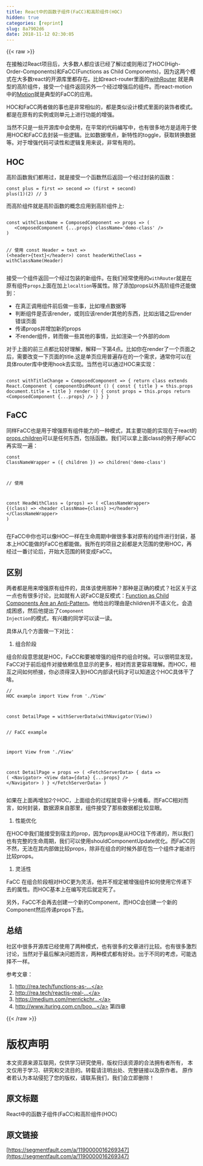 ```yaml
---
title: React中的函数子组件(FaCC)和高阶组件(HOC)
hidden: true
categories: [reprint]
slug: 8a7902d6
date: 2018-11-12 02:30:05
---
```


{{< raw >}}
<p>&#x5728;&#x63A5;&#x89E6;&#x8FC7;React&#x9879;&#x76EE;&#x540E;&#xFF0C;&#x5927;&#x591A;&#x6570;&#x4EBA;&#x90FD;&#x5E94;&#x8BE5;&#x5DF2;&#x7ECF;&#x4E86;&#x89E3;&#x8FC7;&#x6216;&#x5219;&#x7528;&#x8FC7;&#x4E86;HOC(High-Order-Components)&#x548C;FaCC(Functions as Child Components)&#xFF0C;&#x56E0;&#x4E3A;&#x8FD9;&#x4E24;&#x4E2A;&#x6A21;&#x5F0F;&#x5728;&#x5927;&#x591A;&#x6570;react&#x7684;&#x5F00;&#x6E90;&#x5E93;&#x91CC;&#x90FD;&#x5B58;&#x5728;&#x3002;&#x6BD4;&#x5982;react-router&#x91CC;&#x9762;&#x7684;<a href="https://github.com/ReactTraining/react-router/blob/master/packages/react-router/modules/withRouter.js#L9" rel="nofollow noreferrer">withRouter</a> &#x5C31;&#x662F;&#x5178;&#x578B;&#x7684;&#x9AD8;&#x9636;&#x7EC4;&#x4EF6;&#xFF0C;&#x63A5;&#x53D7;&#x4E00;&#x4E2A;&#x7EC4;&#x4EF6;&#x8FD4;&#x56DE;&#x53E6;&#x5916;&#x4E00;&#x4E2A;&#x7ECF;&#x8FC7;&#x589E;&#x5F3A;&#x540E;&#x7684;&#x7EC4;&#x4EF6;&#x3002;&#x800C;react-motion&#x4E2D;&#x7684;<a href="https://github.com/chenglou/react-motion/blob/master/src/Motion.js#L28" rel="nofollow noreferrer">Motion</a>&#x5C31;&#x662F;&#x5178;&#x578B;&#x7684;FaCC&#x7684;&#x5E94;&#x7528;&#x3002;</p><p>HOC&#x548C;FaCC&#x4E24;&#x8005;&#x505A;&#x7684;&#x4E8B;&#x4E5F;&#x662F;&#x975E;&#x5E38;&#x76F8;&#x4F3C;&#x7684;&#xFF0C;&#x90FD;&#x662F;&#x7C7B;&#x4F3C;&#x8BBE;&#x8BA1;&#x6A21;&#x5F0F;&#x91CC;&#x9762;&#x7684;&#x88C5;&#x9970;&#x8005;&#x6A21;&#x5F0F;&#x3002;&#x90FD;&#x662F;&#x5728;&#x539F;&#x6709;&#x7684;&#x5B9E;&#x4F8B;&#x6216;&#x5219;&#x5355;&#x5143;&#x4E0A;&#x8FDB;&#x884C;&#x529F;&#x80FD;&#x7684;&#x589E;&#x5F3A;&#x3002;</p><p>&#x5F53;&#x7136;&#x4E0D;&#x53EA;&#x662F;&#x4E00;&#x4E9B;&#x5F00;&#x6E90;&#x5E93;&#x4E2D;&#x4F1A;&#x4F7F;&#x7528;&#xFF0C;&#x5728;&#x5E73;&#x5E38;&#x7684;&#x4EE3;&#x7801;&#x7F16;&#x5199;&#x4E2D;&#xFF0C;&#x4E5F;&#x6709;&#x5F88;&#x591A;&#x5730;&#x65B9;&#x662F;&#x9002;&#x7528;&#x4E8E;&#x4F7F;&#x7528;HOC&#x548C;FaCC&#x53BB;&#x5C01;&#x88C5;&#x4E00;&#x4E9B;&#x903B;&#x8F91;&#x3002;&#x6BD4;&#x5982;&#x6570;&#x636E;&#x57CB;&#x70B9;&#xFF0C;&#x65B0;&#x7279;&#x6027;&#x7684;toggle&#xFF0C;&#x83B7;&#x53D6;&#x8F6C;&#x6362;&#x6570;&#x636E;&#x7B49;&#x3002;&#x5BF9;&#x4E8E;&#x589E;&#x5F3A;&#x4EE3;&#x7801;&#x53EF;&#x8BFB;&#x6027;&#x548C;&#x903B;&#x8F91;&#x590D;&#x7528;&#x6765;&#x8BF4;&#xFF0C;&#x975E;&#x5E38;&#x6709;&#x7528;&#x7684;&#x3002;</p><h2>HOC</h2><p>&#x9AD8;&#x9636;&#x51FD;&#x6570;&#x6211;&#x4EEC;&#x90FD;&#x7528;&#x8FC7;&#xFF0C;&#x5C31;&#x662F;&#x63A5;&#x53D7;&#x4E00;&#x4E2A;&#x51FD;&#x6570;&#x7136;&#x540E;&#x8FD4;&#x56DE;&#x4E00;&#x4E2A;&#x7ECF;&#x8FC7;&#x5C01;&#x88C5;&#x7684;&#x51FD;&#x6570;&#xFF1A;</p><pre><code class="js">const plus = first =&gt; second =&gt; (first + second)
plus(1)(2) // 3</code></pre><p>&#x800C;&#x9AD8;&#x9636;&#x7EC4;&#x4EF6;&#x5C31;&#x662F;&#x9AD8;&#x9636;&#x51FD;&#x6570;&#x7684;&#x6982;&#x5FF5;&#x5E94;&#x7528;&#x5230;&#x9AD8;&#x9636;&#x7EC4;&#x4EF6;&#x4E0A;:</p><pre><code class="js">
const withClassName = ComposedComponent =&gt; props =&gt; (
   &lt;ComposedComponent {...props} className=&apos;demo-class&apos; /&gt;
)

// &#x4F7F;&#x7528;
const Header = text =&gt; (&lt;header&gt;{text}&lt;/header&gt;)
const headerWitheClass = withClassName(Header)</code></pre><p>&#x63A5;&#x53D7;&#x4E00;&#x4E2A;&#x7EC4;&#x4EF6;&#x8FD4;&#x56DE;&#x4E00;&#x4E2A;&#x7ECF;&#x8FC7;&#x5305;&#x88C5;&#x7684;&#x65B0;&#x7EC4;&#x4EF6;&#x3002;&#x5728;&#x6211;&#x4EEC;&#x7ECF;&#x5E38;&#x4F7F;&#x7528;&#x7684;<code>withRouter</code>&#x5C31;&#x662F;&#x5728;&#x539F;&#x6709;&#x7EC4;&#x4EF6;<code>props</code>&#x4E0A;&#x9762;&#x5728;&#x52A0;&#x4E0A;<code>localtion</code>&#x7B49;&#x5C5E;&#x6027;&#x3002;&#x9664;&#x4E86;&#x6DFB;&#x52A0;props&#x4EE5;&#x5916;&#x9AD8;&#x9636;&#x7EC4;&#x4EF6;&#x8FD8;&#x80FD;&#x505A;&#x5230;&#xFF1A;</p><ul><li>&#x5728;&#x771F;&#x6B63;&#x8C03;&#x7528;&#x7EC4;&#x4EF6;&#x524D;&#x540E;&#x505A;&#x4E00;&#x4E9B;&#x4E8B;&#xFF0C;&#x6BD4;&#x5982;&#x57CB;&#x70B9;&#x6570;&#x636E;&#x7B49;</li><li>&#x5224;&#x65AD;&#x7EC4;&#x4EF6;&#x662F;&#x5426;&#x8BE5;render&#xFF0C;&#x6216;&#x5219;&#x5E94;&#x8BE5;render&#x5176;&#x4ED6;&#x7684;&#x4E1C;&#x897F;&#xFF0C;&#x6BD4;&#x5982;&#x51FA;&#x9519;&#x4E4B;&#x540E;render&#x9519;&#x8BEF;&#x9875;&#x9762;</li><li>&#x4F20;&#x9012;props&#x5E76;&#x589E;&#x52A0;&#x65B0;&#x7684;props</li><li>&#x4E0D;render&#x7EC4;&#x4EF6;&#xFF0C;&#x8F6C;&#x800C;&#x505A;&#x4E00;&#x4E9B;&#x5176;&#x4ED6;&#x7684;&#x4E8B;&#x60C5;&#xFF0C;&#x6BD4;&#x5982;&#x6E32;&#x67D3;&#x4E00;&#x4E2A;&#x5916;&#x90E8;&#x7684;dom</li></ul><p>&#x5BF9;&#x4E8E;&#x4E0A;&#x9762;&#x7684;&#x524D;&#x4E09;&#x70B9;&#x90FD;&#x6BD4;&#x8F83;&#x597D;&#x7406;&#x89E3;&#xFF0C;&#x89E3;&#x91CA;&#x4E00;&#x4E0B;&#x7B2C;4&#x70B9;&#x3002;&#x6BD4;&#x5982;&#x4F60;&#x5728;render&#x4E86;&#x4E00;&#x4E2A;&#x9875;&#x9762;&#x4E4B;&#x540E;&#xFF0C;&#x9700;&#x8981;&#x6539;&#x53D8;&#x4E00;&#x4E0B;&#x9875;&#x9762;&#x7684;title.&#x8FD9;&#x662F;&#x5355;&#x9875;&#x5E94;&#x7528;&#x666E;&#x904D;&#x5B58;&#x5728;&#x7684;&#x4E00;&#x4E2A;&#x9700;&#x6C42;&#xFF0C;&#x901A;&#x5E38;&#x4F60;&#x53EF;&#x4EE5;&#x5728;&#x5177;&#x4F53;router&#x5E93;&#x4E2D;&#x4F7F;&#x7528;hook&#x53BB;&#x5B9E;&#x73B0;&#x3002;&#x5F53;&#x7136;&#x4E5F;&#x53EF;&#x4EE5;&#x901A;&#x8FC7;HOC&#x6765;&#x5B9E;&#x73B0;&#xFF1A;</p><pre><code class="js">
const withTitleChange = ComposedComponent =&gt; {
  return class extends React.Component {
    componentDidMount () {
      const { title } = this.props
      document.title = title
    }
    render () {
      const props = this.props
      return &lt;ComposedComponent {...props} /&gt;
    }
  }
}
</code></pre><h2>FaCC</h2><p>&#x540C;&#x6837;FaCC&#x4E5F;&#x662F;&#x7528;&#x4E8E;&#x589E;&#x5F3A;&#x539F;&#x6709;&#x7EC4;&#x4EF6;&#x80FD;&#x529B;&#x7684;&#x4E00;&#x79CD;&#x6A21;&#x5F0F;&#xFF0C;&#x5176;&#x4E3B;&#x8981;&#x529F;&#x80FD;&#x7684;&#x5B9E;&#x73B0;&#x5728;&#x4E8E;react&#x7684;<a href="https://reactjs.org/docs/jsx-in-depth.html#functions-as-children" rel="nofollow noreferrer">props.children</a>&#x53EF;&#x4EE5;&#x662F;&#x4EFB;&#x4F55;&#x4E1C;&#x897F;&#xFF0C;&#x5305;&#x62EC;&#x51FD;&#x6570;&#x3002;&#x6211;&#x4EEC;&#x53EF;&#x4EE5;&#x62FF;&#x4E0A;&#x9762;class&#x7684;&#x4F8B;&#x5B50;&#x7528;FaCC&#x518D;&#x5B9E;&#x73B0;&#x4E00;&#x904D;&#xFF1A;</p><pre><code class="jsx">const ClassNameWrapper = ({ children }) =&gt; children(&apos;demo-class&apos;)

// &#x4F7F;&#x7528;

const HeadWithClass = (props) =&gt; (
  &lt;ClassNameWrapper&gt;
    {(class) =&gt; &lt;header classNmae={class} &gt;&lt;/header&gt;}
  &lt;/ClassNameWrapper&gt;
)</code></pre><p>&#x5728;FaCC&#x4E2D;&#x4F60;&#x4E5F;&#x53EF;&#x4EE5;&#x50CF;HOC&#x4E00;&#x6837;&#x5728;&#x751F;&#x547D;&#x5468;&#x671F;&#x4E2D;&#x505A;&#x5F88;&#x591A;&#x4E8B;&#x5BF9;&#x539F;&#x6709;&#x7684;&#x7EC4;&#x4EF6;&#x8FDB;&#x884C;&#x5C01;&#x88C5;&#xFF0C;&#x57FA;&#x672C;&#x4E0A;HOC&#x80FD;&#x505A;&#x7684;FaCC&#x4E5F;&#x90FD;&#x80FD;&#x505A;&#x3002;&#x6211;&#x6240;&#x5728;&#x7684;&#x9879;&#x76EE;&#x4E4B;&#x524D;&#x90FD;&#x662F;&#x5927;&#x8303;&#x56F4;&#x7684;&#x4F7F;&#x7528;HOC&#xFF0C;&#x518D;&#x7ECF;&#x8FC7;&#x4E00;&#x756A;&#x8BA8;&#x8BBA;&#x540E;&#xFF0C;&#x5F00;&#x59CB;&#x5927;&#x8303;&#x56F4;&#x7684;&#x8F6C;&#x53D8;&#x6210;FaCC&#x3002;</p><h2>&#x533A;&#x522B;</h2><p>&#x4E24;&#x8005;&#x90FD;&#x662F;&#x7528;&#x6765;&#x589E;&#x5F3A;&#x539F;&#x6709;&#x7EC4;&#x4EF6;&#x7684;&#xFF0C;&#x5177;&#x4F53;&#x8BE5;&#x4F7F;&#x7528;&#x90A3;&#x79CD;&#xFF1F;&#x90A3;&#x79CD;&#x662F;&#x6B63;&#x786E;&#x7684;&#x6A21;&#x5F0F;&#xFF1F;&#x793E;&#x533A;&#x5173;&#x4E8E;&#x8FD9;&#x4E00;&#x70B9;&#x4E5F;&#x6709;&#x5F88;&#x591A;&#x8BA8;&#x8BBA;&#xFF0C;&#x6BD4;&#x5982;&#x5C31;&#x6709;&#x4EBA;&#x8BF4;FaCC&#x662F;&#x53CD;&#x6A21;&#x5F0F;&#xFF1A;<a href="https://americanexpress.io/faccs-are-an-antipattern/" rel="nofollow noreferrer">Function as Child Components Are an Anti-Pattern</a>&#x3002;&#x4ED6;&#x7ED9;&#x51FA;&#x7684;&#x7406;&#x7531;&#x662F;children&#x5E76;&#x4E0D;&#x8BED;&#x4E49;&#x5316;&#xFF0C;&#x4F1A;&#x9020;&#x6210;&#x56F0;&#x60D1;&#xFF0C;&#x7136;&#x540E;&#x4ED6;&#x63D0;&#x51FA;&#x4E86;<code>Component Injection</code>&#x7684;&#x6A21;&#x5F0F;&#xFF0C;&#x6709;&#x5174;&#x8DA3;&#x7684;&#x540C;&#x5B66;&#x53EF;&#x4EE5;&#x8BFB;&#x4E00;&#x8BFB;&#x3002;</p><p>&#x5177;&#x4F53;&#x4ECE;&#x51E0;&#x4E2A;&#x65B9;&#x9762;&#x505A;&#x4E00;&#x4E0B;&#x5BF9;&#x6BD4;&#xFF1A;</p><ol><li>&#x7EC4;&#x5408;&#x9636;&#x6BB5;</li></ol><p>&#x7EC4;&#x5408;&#x9636;&#x6BB5;&#x610F;&#x601D;&#x5C31;&#x662F;HOC&#xFF0C;FaCC&#x548C;&#x8981;&#x88AB;&#x589E;&#x5F3A;&#x7684;&#x7EC4;&#x4EF6;&#x7684;&#x7EC4;&#x5408;&#x65F6;&#x5019;&#x3002;&#x53EF;&#x4EE5;&#x5F88;&#x660E;&#x663E;&#x53D1;&#x73B0;&#xFF0C;FaCC&#x5BF9;&#x4E8E;&#x524D;&#x540E;&#x7EC4;&#x4EF6;&#x5BF9;&#x63A5;&#x4F9D;&#x8D56;&#x4FE1;&#x606F;&#x663E;&#x793A;&#x7684;&#x66F4;&#x591A;&#xFF0C;&#x76F8;&#x5BF9;&#x800C;&#x8A00;&#x66F4;&#x5BB9;&#x6613;&#x7406;&#x89E3;&#x3002;&#x800C;HOC&#xFF0C;&#x76F8;&#x4E92;&#x4E4B;&#x95F4;&#x5982;&#x4F55;&#x6865;&#x63A5;&#xFF0C;&#x4F60;&#x5FC5;&#x987B;&#x5F97;&#x6DF1;&#x5165;&#x5230;HOC&#x5185;&#x90E8;&#x8BFB;&#x4EE3;&#x7801;&#x624D;&#x53EF;&#x4EE5;&#x77E5;&#x9053;&#x8FD9;&#x4E2A;HOC&#x5177;&#x4F53;&#x5E72;&#x4E86;&#x5565;&#x3002;</p><pre><code class="js">// HOC example
import View from &apos;./View&apos;

const DetailPage = withServerData(withNavigator(View))
</code></pre><pre><code class="js">// FaCC example

import View from &apos;./View&apos;

const DetailPage = props =&gt; (
  &lt;FetchServerData&gt;
    {
      data =&gt; (
        &lt;Navigator&gt;
          &lt;View data={data} {...props} /&gt;
        &lt;/Navigator&gt;
      )
    }
  &lt;/FetchServerData&gt;
)
</code></pre><p>&#x5982;&#x679C;&#x5728;&#x4E0A;&#x9762;&#x518D;&#x589E;&#x52A0;2&#x4E2A;HOC&#xFF0C;&#x4E0A;&#x9762;&#x7EC4;&#x5408;&#x7684;&#x8FC7;&#x7A0B;&#x5C31;&#x53D8;&#x5F97;&#x5341;&#x5206;&#x96BE;&#x770B;&#x3002;&#x800C;FaCC&#x76F8;&#x5BF9;&#x800C;&#x8A00;&#xFF0C;&#x5982;&#x4F55;&#x5C01;&#x88C5;&#xFF0C;&#x6570;&#x636E;&#x6E90;&#x6765;&#x81EA;&#x90A3;&#x91CC;&#xFF0C;&#x7EC4;&#x4EF6;&#x63A5;&#x53D7;&#x4E86;&#x90A3;&#x4E9B;&#x6570;&#x636E;&#x90FD;&#x6BD4;&#x8F83;&#x663E;&#x773C;&#x3002;</p><ol><li>&#x6027;&#x80FD;&#x4F18;&#x5316;</li></ol><p>&#x5728;HOC&#x4E2D;&#x6211;&#x4EEC;&#x80FD;&#x63A5;&#x53D7;&#x5230;&#x5BBF;&#x4E3B;&#x7684;prop&#xFF0C;&#x56E0;&#x4E3A;props&#x662F;&#x4ECE;HOC&#x5F80;&#x4E0B;&#x4F20;&#x9012;&#x7684;&#xFF0C;&#x6240;&#x4EE5;&#x6211;&#x4EEC;&#x4E5F;&#x6709;&#x5B8C;&#x6574;&#x7684;&#x751F;&#x547D;&#x5468;&#x671F;&#xFF0C;&#x6211;&#x4EEC;&#x53EF;&#x4EE5;&#x4F7F;&#x7528;shouldComponentUpdate&#x4F18;&#x5316;&#x3002;&#x800C;FaCC&#x5219;&#x4E0D;&#x7136;&#xFF0C;&#x65E0;&#x6CD5;&#x5728;&#x5176;&#x5185;&#x90E8;&#x505A;&#x6BD4;&#x8F83;props&#xFF0C;&#x9664;&#x975E;&#x5728;&#x7EC4;&#x5408;&#x7684;&#x65F6;&#x5019;&#x5916;&#x90E8;&#x5728;&#x5305;&#x4E00;&#x4E2A;&#x7EC4;&#x4EF6;&#x624D;&#x80FD;&#x8FDB;&#x884C;&#x6BD4;&#x8F83;props&#x3002;</p><ol><li>&#x7075;&#x6D3B;&#x6027;</li></ol><p>FaCC &#x5728;&#x7EC4;&#x5408;&#x9636;&#x6BB5;&#x76F8;&#x5BF9;HOC&#x66F4;&#x4E3A;&#x7075;&#x6D3B;&#xFF0C;&#x4ED6;&#x5E76;&#x4E0D;&#x89C4;&#x5B9A;&#x88AB;&#x589E;&#x5F3A;&#x7EC4;&#x4EF6;&#x5982;&#x4F55;&#x4F7F;&#x7528;&#x5B83;&#x4F20;&#x9012;&#x4E0B;&#x53BB;&#x7684;&#x5C5E;&#x6027;&#x3002;&#x800C;HOC&#x57FA;&#x672C;&#x4E0A;&#x5728;&#x7F16;&#x5199;&#x5B8C;&#x540E;&#x5C31;&#x5B9A;&#x6B7B;&#x4E86;&#x3002;</p><p>&#x53E6;&#x5916;&#xFF0C;FaCC&#x4E0D;&#x4F1A;&#x518D;&#x53BB;&#x521B;&#x5EFA;&#x4E00;&#x4E2A;&#x65B0;&#x7684;Component&#xFF0C;&#x800C;HOC&#x4F1A;&#x521B;&#x5EFA;&#x4E00;&#x4E2A;&#x65B0;&#x7684;Component&#x7136;&#x540E;&#x4F20;&#x9012;props&#x4E0B;&#x53BB;&#x3002;</p><h2>&#x603B;&#x7ED3;</h2><p>&#x793E;&#x533A;&#x4E2D;&#x5F88;&#x591A;&#x5F00;&#x6E90;&#x5E93;&#x5DF2;&#x7ECF;&#x4F7F;&#x7528;&#x4E86;&#x4E24;&#x79CD;&#x6A21;&#x5F0F;&#xFF0C;&#x4E5F;&#x6709;&#x5F88;&#x591A;&#x7684;&#x6587;&#x7AE0;&#x8FDB;&#x884C;&#x6BD4;&#x8F83;&#x3002;&#x4E5F;&#x6709;&#x5F88;&#x591A;&#x6FC0;&#x70C8;&#x8BA8;&#x8BBA;&#xFF0C;&#x5F53;&#x7136;&#x5BF9;&#x4E8E;&#x6700;&#x540E;&#x89E3;&#x51B3;&#x95EE;&#x9898;&#x800C;&#x8A00;&#xFF0C;&#x4E24;&#x79CD;&#x6A21;&#x5F0F;&#x90FD;&#x6709;&#x597D;&#x5904;&#x3002;&#x51FA;&#x4E8E;&#x4E0D;&#x540C;&#x7684;&#x8003;&#x8651;&#xFF0C;&#x53EF;&#x80FD;&#x9009;&#x62E9;&#x4E0D;&#x4E00;&#x6837;&#x3002;</p><p>&#x53C2;&#x8003;&#x6587;&#x7AE0;&#xFF1A;</p><ol><li><a href="http://rea.tech/functions-as-child-components-and-higher-order-components/" rel="nofollow noreferrer">http://rea.tech/functions-as-...</a></li><li><a href="http://rea.tech/reactjs-real-world-examples-of-higher-order-components/#the-relationship-between-hocs-and-decorator-design-pattern" rel="nofollow noreferrer">http://rea.tech/reactjs-real-...</a></li><li><a href="https://medium.com/merrickchristensen/function-as-child-components-5f3920a9ace9" rel="nofollow noreferrer">https://medium.com/merrickchr...</a></li><li><a href="http://www.ituring.com.cn/book/2007" rel="nofollow noreferrer">http://www.ituring.com.cn/boo...</a> &#x7B2C;&#x56DB;&#x7AE0;</li></ol>
{{< /raw >}}

# 版权声明
本文资源来源互联网，仅供学习研究使用，版权归该资源的合法拥有者所有，
本文仅用于学习、研究和交流目的。转载请注明出处、完整链接以及原作者。
原作者若认为本站侵犯了您的版权，请联系我们，我们会立即删除！

## 原文标题
React中的函数子组件(FaCC)和高阶组件(HOC)

## 原文链接
[https://segmentfault.com/a/1190000016269347](https://segmentfault.com/a/1190000016269347)


